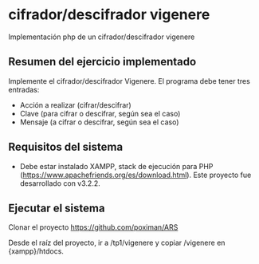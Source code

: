 # cifrador/descifrador vigenere
Implementación php de un cifrador/descifrador vigenere

## Resumen del ejercicio implementado
Implemente el cifrador/descifrador Vigenere. El programa debe tener tres entradas:
  - Acción a realizar (cifrar/descifrar)
  - Clave (para cifrar o descifrar, según sea el caso)
  - Mensaje (a cifrar o descifrar, según sea el caso)

## Requisitos del sistema
* Debe estar instalado XAMPP, stack de ejecución para PHP (https://www.apachefriends.org/es/download.html). Este proyecto fue desarrollado con v3.2.2.

## Ejecutar el sistema
Clonar el proyecto https://github.com/poximan/ARS

Desde el raíz del proyecto, ir a /tp1/vigenere y copiar /vigenere en {xampp}/htdocs.
